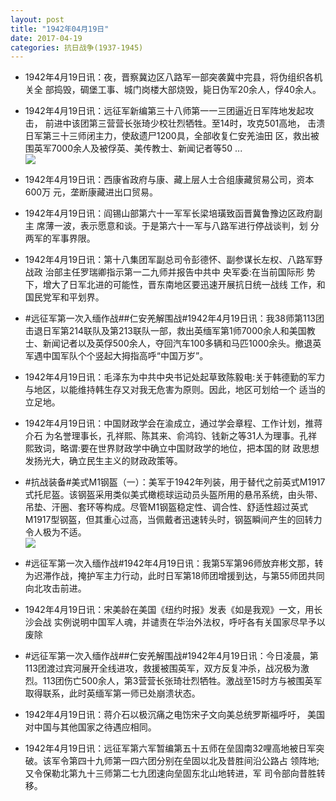 ```yaml
---
layout: post
title: "1942年04月19日"
date: 2017-04-19
categories: 抗日战争(1937-1945)
---
```


<meta name="referrer" content="no-referrer" />

- 1942年4月19日讯：夜，晋察冀边区八路军一部突袭冀中完县，将伪组织各机关全 部捣毁，碉堡工事、城门岗楼大部烧毁，毙日伪军20余人，俘40余人。 

- 1942年4月19日讯：远征军新编第三十八师第一一三团逼近日军阵地发起攻击， 前进中该团第三营营长张琦少校壮烈牺牲。至14时，攻克501高地， 击溃日军第三十三师闭主力，使敌遗尸1200具，全部收复仁安羌油田 区，救出被围英军7000余人及被俘英、美传教士、新闻记者等50 ... <br/><img src="https://wx4.sinaimg.cn/large/aca367d8ly1fesc4n131ij20c80ay0sv.jpg" />

- 1942年4月19日讯：西康省政府与康、藏上层人士合组康藏贸易公司，资本600万 元，垄断康藏进出口贸易。 

- 1942年4月19日讯：阎锡山部第六十一军军长梁培璜致函晋冀鲁豫边区政府副主 席薄一波，表示愿意和谈。于是第六十一军与八路军进行停战谈判，划 分两军的军事界限。 

- 1942年4月19日讯：第十八集团军副总司令彭德怀、副参谋长左权、八路军野战政 治部主任罗瑞卿指示第一二九师并报告中共中 央军委:在当前国际形 势下，增大了日军北进的可能性，晋东南地区要迅速开展抗日统一战线 工作，和国民党军和平划界。 

- #远征军第一次入缅作战##仁安羌解围战#1942年4月19日讯：我38师第113团击退日军第214联队及第213联队一部，救出英缅军第1师7000余人和美国教士、新闻记者以及英俘500余人，夺回汽车100多辆和马匹1000余头。撤退英军遇中国军队个个竖起大拇指高呼“中国万岁”。 

- 1942年4月19日讯：毛泽东为中共中央书记处起草致陈毅电:关于韩德勤的军力 与地区，以能维持韩生存又对我无危害为原则。因此，地区可划给一个 适当的立足地。 

- 1942年4月19日讯：中国财政学会在渝成立，通过学会章程、工作计划，推蒋介石 为名誉理事长，孔祥熙、陈其来、俞鸿钧、钱新之等31人为理事。孔祥 熙致词，略谓:要在世界财政学中确立中国财政学的地位，把本国的财 政思想发扬光大，确立民生主义的财政政策等。 

- #抗战装备#美式M1钢盔（一）：美军于1942年列装，用于替代之前英式M1917式托尼盔。该钢盔采用类似美式橄榄球运动员头盔所用的悬吊系统，由头带、吊垫、汗圈、套环等构成。尽管M1钢盔稳定性、调合性、舒适性超过英式M1917型钢盔，但其重心过高，当佩戴者迅速转头时，钢盔瞬间产生的回转力令人极为不适。 <br/><img src="https://wx1.sinaimg.cn/large/aca367d8ly1ferrbktqbxj20d6103afh.jpg" />

- #远征军第一次入缅作战#1942年4月19日讯：我第5军第96师放弃彬文那，转为迟滞作战，掩护军主力行动，此时日军第18师团增援到达，与第55师团共同向北攻击前进。 

- 1942年4月19日讯：宋美龄在美国《纽约时报》发表《如是我观》一文，用长沙会战 实例说明中国军人魂，并谴责在华治外法权，呼吁各有关国家尽早予以 废除 

- #远征军第一次入缅作战##仁安羌解围战#1942年4月19日讯：今日凌晨，第113团渡过宾河展开全线进攻，救援被围英军，双方反复冲杀，战况极为激烈。113团伤亡500余人，第3营营长张琦壮烈牺牲。激战至15时方与被围英军取得联系，此时英缅军第一师已处崩溃状态。 

- 1942年4月19日讯：蒋介石以极沉痛之电饬宋子文向美总统罗斯福呼吁， 美国对中国与其他国家之待遇应相同。 

- 1942年4月19日讯：远征军第六军暂编第五十五师在垒固南32哩高地被日军突 破。该军令第四十九师第一四六团分别在垒固以北及昔胜间沿公路占 领阵地;又令保勒北第九十三师第二七九团速向垒固东北山地转进，军 司令部向昔胜转移。 

